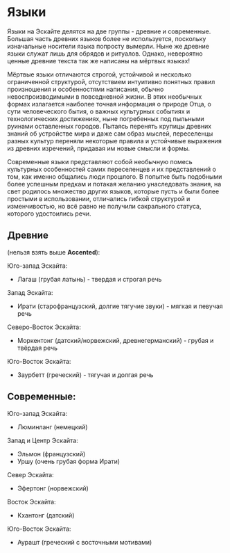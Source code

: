 # Языки

Языки на Эскайте делятся на две группы - древние и современные. Большая часть древних языков более не используется, поскольку изначальные носители языка попросту вымерли. Ныне же древние языки служат лишь для обрядов и ритуалов. Однако, невероятно ценные древние текста так же написаны на мёртвых языках!

Мёртвые языки отличаются строгой, устойчивой и несколько ограниченной структурой, отсутствием интуитивно понятных правил произношения и особенностями написания, обычно невоспроизводимыми в повседневной жизни. В этих необычных формах излагается наиболее точная информация о природе Отца, о сути человеческого бытия, о важных культурных событиях и технологических достижениях, ныне погребенных под пыльными руинами оставленных городов. Пытаясь перенять крупицы древних знаний об устройстве мира и даже сам образ мыслей, переселенцы разных культур переняли некоторые правила и устойчивые выражения из древних изречений, придавая им новые смысли и формы.

Современные языки представляют собой необычную помесь культурных особенностей самих переселенцев и их представлений о том, как именно общались люди прошлого. В попытке быть подобными более успешным предкам и потакая желанию унаследовать знания, на свет родилось множество других языков, которые пусть и были более простыми в использовании, отличались гибкой структурой и изменчивостью, но всё равно не получили сакрального статуса, которого удостоились речи.

## Древние

(нельзя взять выше **Accented**):

Юго-запад Эскайта:

- Лагаш (грубая латынь) - твердая и строгая речь

Запад Эскайта:

- Ирати (старофранцузский, долгие тягучие звуки) - мягкая и певучая речь

Северо-Восток Эскайта:

- Моркентонг (датский/норвежский, древнегерманский) - грубая и твёрдая речь

Юго-Восток Эскайта:

- Заурбетт (греческий) - тягучая и долгая речь

## Современные:

Юго-запад Эскайта:

- Люминланг (немецкий)

Запад и Центр Эскайта:

- Эльмон (французский)
- Уршу (очень грубая форма Ирати)

Север Эскайта:

- Эфертонг (норвежский)

Восток Эскайта:

- Кхантонг (датский)

Юго-Восток Эскайта:

- Аурашт (греческий с восточными мотивами)
